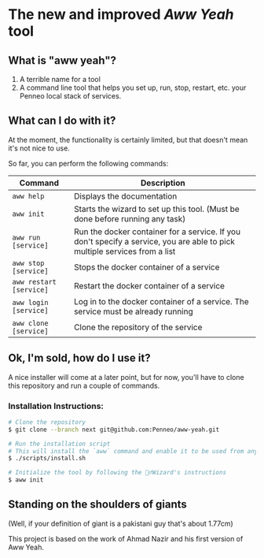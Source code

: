 # The new and improved _Aww Yeah_ tool

## What is "aww yeah"?

1. A terrible name for a tool
2. A command line tool that helps you set up, run, stop, restart, etc. your Penneo local stack of services.

## What can I do with it?

At the moment, the functionality is certainly limited, but that doesn't mean it's not nice to use.

So far, you can perform the following commands:

| Command               | Description                                                                                                                |
| --------------------- | -------------------------------------------------------------------------------------------------------------------------- |
| `aww help`              | Displays the documentation                                                                                                 |
| `aww init`              | Starts the wizard to set up this tool. (Must be done before running any task)                                              |
| `aww run [service]`     | Run the docker container for a service. If you don't specify a service, you are able to pick multiple services from a list |
| `aww stop [service]`    | Stops the docker container of a service                                                                                    | ‏‏‎ ‎ |
| `aww restart [service]` | Restart the docker container of a service                                                                                  | ‏‏‎ ‎ |
| `aww login [service]`   | Log in to the docker container of a service. The service must be already running                                           |
| `aww clone [service]`   | Clone the repository of the service                                                                                        |

## Ok, I'm sold, how do I use it?

A nice installer will come at a later point, but for now, you'll have to clone this repository and run a couple of commands.

### Installation Instructions:

```sh
# Clone the repository
$ git clone --branch next git@github.com:Penneo/aww-yeah.git

# Run the installation script
# This will install the `aww` command and enable it to be used from any directory
$ ./scripts/install.sh

# Initialize the tool by following the 🧙‍♂️Wizard's instructions
$ aww init
```

## Standing on the shoulders of giants

(Well, if your definition of giant is a pakistani guy that's about 1.77cm)

This project is based on the work of Ahmad Nazir and his first version of Aww Yeah.
